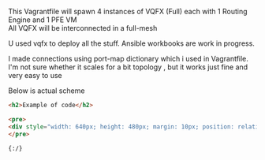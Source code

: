 
This Vagrantfile will spawn 4 instances of VQFX (Full) each with 1 Routing Engine and 1 PFE VM  
All VQFX will be interconnected in a full-mesh

U used vqfx to deploy all the stuff. Ansible workbooks are work in progress.

I made connections using port-map dictionary which i used in Vagrantfile.
I'm not sure whether it scales for a bit topology , but it works just fine and very easy to use


Below is actual scheme
```html
<h2>Example of code</h2>

<pre>
<div style="width: 640px; height: 480px; margin: 10px; position: relative;"><iframe allowfullscreen frameborder="0" style="width:640px; height:480px" src="https://www.lucidchart.com/documents/embeddedchart/6c737f69-c0f3-4902-b23a-f6a19e709c32" id="yd~A596e2B5Z"></iframe></div>
</pre>

{:/}
```
